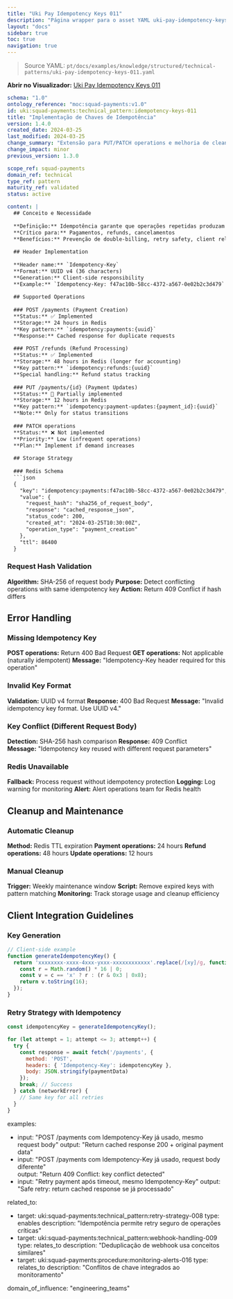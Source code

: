 ```yaml
---
title: "Uki Pay Idempotency Keys 011"
description: "Página wrapper para o asset YAML uki-pay-idempotency-keys-011.yaml"
layout: "docs"
sidebar: true
toc: true
navigation: true
---
```


> Source YAML: `pt/docs/examples/knowledge/structured/technical-patterns/uki-pay-idempotency-keys-011.yaml`

**Abrir no Visualizador:** [Uki Pay Idempotency Keys 011](/pt/docs/viewer?file=/docs/examples/knowledge/structured/technical-patterns/uki-pay-idempotency-keys-011.yaml)



```yaml
schema: "1.0"
ontology_reference: "moc:squad-payments:v1.0"
id: uki:squad-payments:technical_pattern:idempotency-keys-011
title: "Implementação de Chaves de Idempotência"
version: 1.4.0
created_date: 2024-03-25
last_modified: 2024-03-25
change_summary: "Extensão para PUT/PATCH operations e melhoria de cleanup"
change_impact: minor
previous_version: 1.3.0

scope_ref: squad-payments
domain_ref: technical
type_ref: pattern
maturity_ref: validated
status: active

content: |
  ## Conceito e Necessidade
  
  **Definição:** Idempotência garante que operações repetidas produzam o mesmo resultado
  **Crítico para:** Pagamentos, refunds, cancelamentos
  **Benefícios:** Prevenção de double-billing, retry safety, client reliability
  
  ## Header Implementation
  
  **Header name:** `Idempotency-Key`
  **Format:** UUID v4 (36 characters)
  **Generation:** Client-side responsibility
  **Example:** `Idempotency-Key: f47ac10b-58cc-4372-a567-0e02b2c3d479`
  
  ## Supported Operations
  
  ### POST /payments (Payment Creation)
  **Status:** ✅ Implemented
  **Storage:** 24 hours in Redis
  **Key pattern:** `idempotency:payments:{uuid}`
  **Response:** Cached response for duplicate requests
  
  ### POST /refunds (Refund Processing)  
  **Status:** ✅ Implemented
  **Storage:** 48 hours in Redis (longer for accounting)
  **Key pattern:** `idempotency:refunds:{uuid}`
  **Special handling:** Refund status tracking
  
  ### PUT /payments/{id} (Payment Updates)
  **Status:** 🚧 Partially implemented  
  **Storage:** 12 hours in Redis
  **Key pattern:** `idempotency:payment-updates:{payment_id}:{uuid}`
  **Note:** Only for status transitions
  
  ### PATCH operations
  **Status:** ❌ Not implemented
  **Priority:** Low (infrequent operations)
  **Plan:** Implement if demand increases
  
  ## Storage Strategy
  
  ### Redis Schema
  ```json
  {
    "key": "idempotency:payments:f47ac10b-58cc-4372-a567-0e02b2c3d479",
    "value": {
      "request_hash": "sha256_of_request_body",
      "response": "cached_response_json",
      "status_code": 200,
      "created_at": "2024-03-25T10:30:00Z",
      "operation_type": "payment_creation"
    },
    "ttl": 86400
  }
  ```

  
  ### Request Hash Validation
  **Algorithm:** SHA-256 of request body
  **Purpose:** Detect conflicting operations with same idempotency key
  **Action:** Return 409 Conflict if hash differs
  
  ## Error Handling
  
  ### Missing Idempotency Key
  **POST operations:** Return 400 Bad Request
  **GET operations:** Not applicable (naturally idempotent)
  **Message:** "Idempotency-Key header required for this operation"
  
  ### Invalid Key Format
  **Validation:** UUID v4 format
  **Response:** 400 Bad Request
  **Message:** "Invalid idempotency key format. Use UUID v4."
  
  ### Key Conflict (Different Request Body)
  **Detection:** SHA-256 hash comparison
  **Response:** 409 Conflict  
  **Message:** "Idempotency key reused with different request parameters"
  
  ### Redis Unavailable
  **Fallback:** Process request without idempotency protection
  **Logging:** Log warning for monitoring
  **Alert:** Alert operations team for Redis health
  
  ## Cleanup and Maintenance
  
  ### Automatic Cleanup
  **Method:** Redis TTL expiration
  **Payment operations:** 24 hours
  **Refund operations:** 48 hours
  **Update operations:** 12 hours
  
  ### Manual Cleanup
  **Trigger:** Weekly maintenance window
  **Script:** Remove expired keys with pattern matching
  **Monitoring:** Track storage usage and cleanup efficiency
  
  ## Client Integration Guidelines
  
  ### Key Generation
  ```javascript
  // Client-side example
  function generateIdempotencyKey() {
    return 'xxxxxxxx-xxxx-4xxx-yxxx-xxxxxxxxxxxx'.replace(/[xy]/g, function(c) {
      const r = Math.random() * 16 | 0;
      const v = c == 'x' ? r : (r & 0x3 | 0x8);
      return v.toString(16);
    });
  }
  ```

  
  ### Retry Strategy with Idempotency
  ```javascript
  const idempotencyKey = generateIdempotencyKey();
  
  for (let attempt = 1; attempt <= 3; attempt++) {
    try {
      const response = await fetch('/payments', {
        method: 'POST',
        headers: { 'Idempotency-Key': idempotencyKey },
        body: JSON.stringify(paymentData)
      });
      break; // Success
    } catch (networkError) {
      // Same key for all retries
    }
  }
  ```


examples:
  - input: "POST /payments com Idempotency-Key já usado, mesmo request body"
    output: "Return cached response 200 + original payment data"
  - input: "POST /payments com Idempotency-Key já usado, request body diferente"  
    output: "Return 409 Conflict: key conflict detected"
  - input: "Retry payment após timeout, mesmo Idempotency-Key"
    output: "Safe retry: return cached response se já processado"

related_to:
  - target: uki:squad-payments:technical_pattern:retry-strategy-008
    type: enables
    description: "Idempotência permite retry seguro de operações críticas"
  - target: uki:squad-payments:technical_pattern:webhook-handling-009
    type: relates_to
    description: "Deduplicação de webhook usa conceitos similares"
  - target: uki:squad-payments:procedure:monitoring-alerts-016
    type: relates_to
    description: "Conflitos de chave integrados ao monitoramento"

domain_of_influence: "engineering_teams"

```
